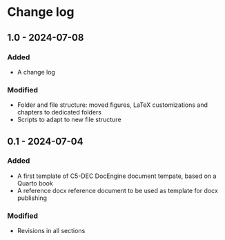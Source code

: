 # Change log

## 1.0 - 2024-07-08

### Added

- A change log

### Modified

- Folder and file structure: moved figures, LaTeX customizations and chapters to dedicated folders
- Scripts to adapt to new file structure

## 0.1 - 2024-07-04

### Added

- A first template of C5-DEC DocEngine document tempate, based on a Quarto book
- A reference docx reference document to be used as template for docx publishing

### Modified

- Revisions in all sections